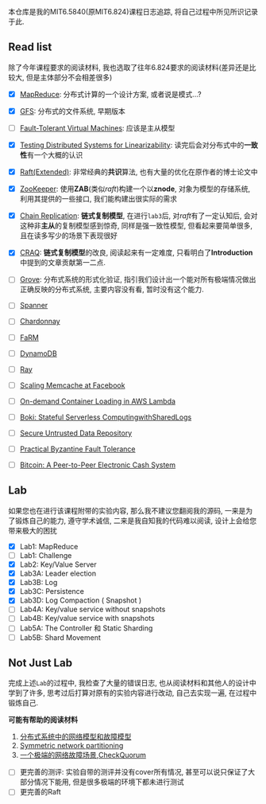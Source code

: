 本仓库是我的MIT6.5840(原MIT6.824)课程日志追踪, 将自己过程中所见所识记录于此.

## Read list

除了今年课程要求的阅读材料, 我也选取了往年6.824要求的阅读材料(差异还是比较大, 但是主体部分不会相差很多)

- [x] [MapReduce](https://pdos.csail.mit.edu/6.824/papers/mapreduce.pdf): 分布式计算的一个设计方案, 或者说是模式...?
- [x] [GFS](https://pdos.csail.mit.edu/6.824/papers/gfs.pdf): 分布式的文件系统, 早期版本
- [ ] [Fault-Tolerant Virtual Machines](http://nil.csail.mit.edu/6.824/2020/papers/vm-ft.pdf): 应该是主从模型
- [x] [Testing Distributed Systems for Linearizability](https://www.anishathalye.com/2017/06/04/testing-distributed-systems-for-linearizability/): 读完后会对分布式中的**一致性**有一个大概的认识
- [x] [Raft(Extended)](https://pdos.csail.mit.edu/6.824/papers/raft-extended.pdf): 非常经典的**共识**算法, 也有大量的优化在原作者的博士论文中
- [x] [ZooKeeper](https://pdos.csail.mit.edu/6.824/papers/zookeeper.pdf): 使用**ZAB**(类似*raft*)构建一个以**znode**, 对象为模型的存储系统, 利用其提供的一些接口, 我们能构建出很实际的需求
- [x] [Chain Replication](https://www.cs.cornell.edu/home/rvr/papers/OSDI04.pdf): **链式复制模型**, 在进行`lab3`后, 对*raft*有了一定认知后, 会对这种非**主从**的复制模型感到惊奇, 同样是强一致性模型, 但看起来要简单很多, 且在读多写少的场景下表现很好
- [x] [CRAQ](http://nil.csail.mit.edu/6.824/2020/papers/craq.pdf): **链式复制模型**的改良, 阅读起来有一定难度, 只看明白了**Introduction**中提到的文章贡献第一二点.
- [ ] [Grove](https://pdos.csail.mit.edu/6.824/papers/grove.pdf): 分布式系统的形式化验证, 指引我们设计出一个能对所有极端情况做出正确反映的分布式系统, 主要内容没有看, 暂时没有这个能力.
- [ ] [Spanner](https://pdos.csail.mit.edu/6.824/papers/spanner.pdf)
- [ ] [Chardonnay](https://pdos.csail.mit.edu/6.824/papers/osdi23-eldeeb.pdf)
- [ ] [FaRM](https://pdos.csail.mit.edu/6.824/papers/farm-2015.pdf)
- [ ] [DynamoDB](https://pdos.csail.mit.edu/6.824/papers/atc22-dynamodb.pdf)
- [ ] [Ray](https://pdos.csail.mit.edu/6.824/papers/ray.pdf)
- [ ] [Scaling Memcache at Facebook](https://pdos.csail.mit.edu/6.824/papers/memcache-fb.pdf)
- [ ] [On-demand Container Loading in AWS Lambda](https://pdos.csail.mit.edu/6.824/papers/atc23-brooker.pdf)
- [ ] [Boki: Stateful Serverless ComputingwithSharedLogs](https://pdos.csail.mit.edu/6.824/papers/jia21sosp-boki.pdf)
- [ ] [Secure Untrusted Data Repository](https://pdos.csail.mit.edu/6.824/papers/li-sundr.pdf)
- [ ] [Practical Byzantine Fault Tolerance](https://pdos.csail.mit.edu/6.824/papers/castro-practicalbft.pdf)
- [ ] [Bitcoin: A Peer-to-Peer Electronic Cash System](https://pdos.csail.mit.edu/6.824/papers/bitcoin.pdf)


## Lab

如果您也在进行该课程附带的实验内容, 那么我不建议您翻阅我的源码, 一来是为了锻炼自己的能力, 遵守学术诚信, 二来是我自知我的代码难以阅读, 设计上会给您带来极大的困扰

- [x] Lab1: MapReduce
- [ ] Lab1: Challenge
- [x] Lab2: Key/Value Server
- [x] Lab3A: Leader election
- [x] Lab3B: Log
- [x] Lab3C: Persistence
- [x] Lab3D: Log Compaction ( Snapshot )
- [ ] Lab4A: Key/value service without snapshots
- [ ] Lab4B: Key/value service with snapshots
- [ ] Lab5A: The Controller 和 Static Sharding
- [ ] Lab5B: Shard Movement

## Not Just Lab

完成上述`Lab`的过程中, 我检查了大量的错误日志, 也从阅读材料和其他人的设计中学到了许多, 思考过后打算对原有的实验内容进行改动, 自己去实现一遍, 在过程中锻炼自己.

**可能有帮助的阅读材料**

1. [分布式系统中的网络模型和故障模型](https://danielw.cn/network-failure-models)
2. [Symmetric network partitioning](https://github.com/baidu/braft/blob/master/docs/cn/raft_protocol.md#symmetric-network-partitioning)
3. [一个极端的网络故障场景](https://www.zhihu.com/question/483967518),[CheckQuorum](https://github.com/etcd-io/etcd/issues/3866) 

- [ ] 更完善的测评: 实验自带的测评并没有cover所有情况, 甚至可以说只保证了大部分情况下能用, 但是很多极端的环境下都未进行测试
- [ ] 更完善的Raft
